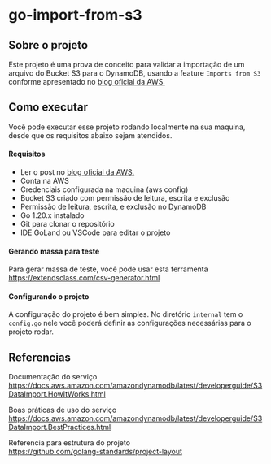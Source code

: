 # go-import-from-s3

## Sobre o projeto
Este projeto é uma prova de conceito para validar a importação de um 
arquivo do Bucket S3 para o DynamoDB, usando a feature `Imports from S3` 
conforme apresentado no [blog oficial da AWS.](https://aws.amazon.com/pt/blogs/database/amazon-dynamodb-can-now-import-amazon-s3-data-into-a-new-table/)

## Como executar

Você pode executar esse projeto rodando localmente na sua maquina, desde que os requisitos
abaixo sejam atendidos.

#### Requisitos

- Ler o post no [blog oficial da AWS.](https://aws.amazon.com/pt/blogs/database/amazon-dynamodb-can-now-import-amazon-s3-data-into-a-new-table/)
- Conta na AWS
- Credenciais configurada na maquina (aws config)
- Bucket S3 criado com permissão de leitura, escrita e exclusão 
- Permissão de leitura, escrita, e exclusão no DynamoDB
- Go 1.20.x instalado
- Git para clonar o repositório
- IDE GoLand ou VSCode para editar o projeto

#### Gerando massa para teste
Para gerar massa de teste, você pode usar esta ferramenta   
https://extendsclass.com/csv-generator.html  

#### Configurando o projeto
A configuração do projeto é bem simples. No diretório
`internal` tem o `config.go` nele você poderá definir as
configurações necessárias para o projeto rodar.

## Referencias

Documentação do serviço  
https://docs.aws.amazon.com/amazondynamodb/latest/developerguide/S3DataImport.HowItWorks.html

Boas práticas de uso do serviço  
https://docs.aws.amazon.com/amazondynamodb/latest/developerguide/S3DataImport.BestPractices.html

Referencia para estrutura do projeto    
https://github.com/golang-standards/project-layout